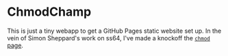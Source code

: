 # ChmodChamp

This is just a tiny webapp to get a GitHub Pages static website set up. In the vein of Simon Sheppard's work on ss64, I've made a knockoff the [`chmod` page](https://ss64.com/bash/chmod.html).